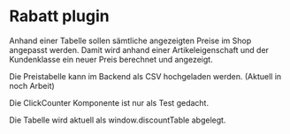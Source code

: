 # Rabatt plugin

Anhand einer Tabelle sollen sämtliche angezeigten Preise im Shop angepasst werden. Damit wird anhand einer Artikeleigenschaft und der Kundenklasse ein neuer Preis berechnet und angezeigt.

Die Preistabelle kann im Backend als CSV hochgeladen werden. (Aktuell in noch Arbeit)

Die ClickCounter Komponente ist nur als Test gedacht.

Die Tabelle wird aktuell als window.discountTable abgelegt.
